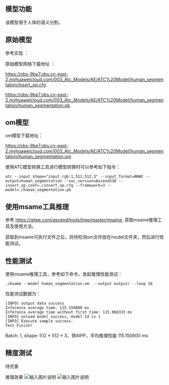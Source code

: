 ## 模型功能

该模型用于人体的语义分割。

## 原始模型

参考实现 ：


原始模型网络下载地址 ：

https://obs-9be7.obs.cn-east-2.myhuaweicloud.com/003_Atc_Models/AE/ATC%20Model/human_segmentation/insert_op.cfg

https://obs-9be7.obs.cn-east-2.myhuaweicloud.com/003_Atc_Models/AE/ATC%20Model/human_segmentation/human_segmentation.pb


## om模型

om模型下载地址：

https://obs-9be7.obs.cn-east-2.myhuaweicloud.com/003_Atc_Models/AE/ATC%20Model/human_segmentation/human_segmentation.om

使用ATC模型转换工具进行模型转换时可以参考如下指令：

```
atc --input_shape="input_rgb:1,512,512,3" --input_format=NHWC --output=human_segmentation --soc_version=Ascend310 --insert_op_conf=./insert_op.cfg --framework=3 --model=./human_segmentation.pb
```

## 使用msame工具推理

参考 https://gitee.com/ascend/tools/tree/master/msame, 获取msame推理工具及使用方法。

获取到msame可执行文件之后，将待检测om文件放在model文件夹，然后进行性能测试。

## 性能测试

使用msame推理工具，参考如下命令，发起推理性能测试： 

```
./msame --model human_segmentation.om  --output output/ --loop 10
```

性能测试数据为：

```
[INFO] output data success
Inference average time: 115.150800 ms
Inference average time without first time: 115.068333 ms
[INFO] unload model success, model Id is 1
[INFO] Execute sample success.
Test Finish!
```

Batch: 1, shape: 512 * 512 * 3，带AIPP，平均推理性能 115.150800 ms

## 精度测试

待完善

推理效果
![输入图片说明](https://images.gitee.com/uploads/images/2021/0208/142001_cf375ae5_5302634.jpeg "source.jpg")
![输入图片说明](https://images.gitee.com/uploads/images/2021/0208/142016_523427e1_5302634.png "target.png")
